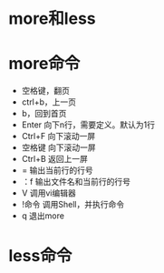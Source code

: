 # more和less

# more命令

- 空格键，翻页
- ctrl+b，上一页
- b，回到首页
- Enter 向下n行，需要定义。默认为1行
- Ctrl+F 向下滚动一屏
- 空格键 向下滚动一屏
- Ctrl+B 返回上一屏
- = 输出当前行的行号
- ：f 输出文件名和当前行的行号
- V 调用vi编辑器
- !命令 调用Shell，并执行命令
- q 退出more

# less命令

